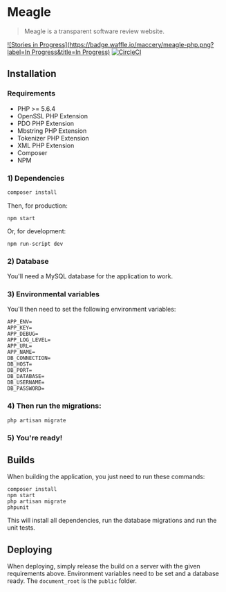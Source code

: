 
# Meagle
> Meagle is a transparent software review website. 

[![Stories in Progress](https://badge.waffle.io/maccery/meagle-php.png?label=In Progress&title=In Progress)](https://waffle.io/maccery/meagle-php)
[![CircleCI](https://circleci.com/gh/maccery/meagle-php.svg?style=svg)](https://circleci.com/gh/maccery/meagle-php)

## Installation
### Requirements
- PHP >= 5.6.4
- OpenSSL PHP Extension
- PDO PHP Extension
- Mbstring PHP Extension
- Tokenizer PHP Extension
- XML PHP Extension
- Composer
- NPM

### 1) Dependencies
```sh
composer install
```

Then, for production:
```
npm start
```

Or, for development:
```
npm run-script dev
```
### 2) Database
You'll need a MySQL database for the application to work.

### 3) Environmental variables
You'll then need to set the following environment variables:
```
APP_ENV=
APP_KEY=
APP_DEBUG=
APP_LOG_LEVEL=
APP_URL=
APP_NAME=
DB_CONNECTION=
DB_HOST=
DB_PORT=
DB_DATABASE=
DB_USERNAME=
DB_PASSWORD=
```

### 4) Then run the migrations:
```
php artisan migrate
```

### 5) You're ready!

## Builds
When building the application, you just need to run these commands:
```
composer install
npm start
php artisan migrate
phpunit
```

This will install all dependencies, run the database migrations and run the unit tests. 

## Deploying
When deploying, simply release the build on a server with the given requirements above. Environment variables need to be set and a database ready. The `document_root` is the `public` folder.
